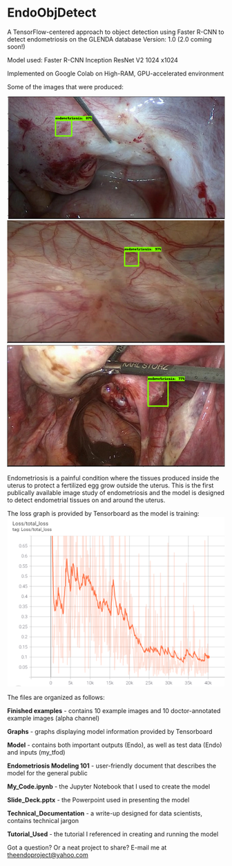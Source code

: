 # EndoObjDetect
A TensorFlow-centered approach to object detection using Faster R-CNN to detect endometriosis on the GLENDA database
Version: 1.0 (2.0 coming soon!)

Model used: Faster R-CNN Inception ResNet V2 1024 x1024

Implemented on Google Colab on High-RAM, GPU-accelerated environment

Some of the images that were produced:

![alt text](https://github.com/awicklund/EndoObjDetect/blob/main/Finished%20examples/4.png)
![alt text](https://github.com/awicklund/EndoObjDetect/blob/main/Finished%20examples/73.png)
![alt text](https://github.com/awicklund/EndoObjDetect/blob/main/Finished%20examples/51.png)

Endometriosis is a painful condition where the tissues produced inside the uterus to protect a fertilized egg grow outside the uterus. This is the first publically available image study of endometriosis and the model is designed to detect endometrial tissues on and around the uterus.

The loss graph is provided by Tensorboard as the model is training:
![alt text](https://github.com/awicklund/EndoObjDetect/blob/main/Graphs/Total%20loss.png)

The files are organized as follows:

**Finished examples** - contains 10 example images and 10 doctor-annotated example images (alpha channel)

**Graphs** - graphs displaying model information provided by Tensorboard

**Model** - contains both important outputs (Endo), as well as test data (Endo) and inputs (my_tfod)

**Endometriosis Modeling 101** - user-friendly document that describes the model for the general public

**My_Code.ipynb** - the Jupyter Notebook that I used to create the model

**Slide_Deck.pptx** - the Powerpoint used in presenting the model

**Technical_Documentation** - a write-up designed for data scientists, contains technical jargon

**Tutorial_Used** - the tutorial I referenced in creating and running the model


Got a question? Or a neat project to share? E-mail me at theendoproject@yahoo.com

